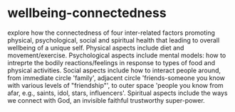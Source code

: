 # wellbeing-connectedness
explore how the connectedness of four inter-related factors promoting physical, psychological, social and spiritual health that leading to overall wellbeing of a unique self.
Physical aspects include diet and movement/exercise.
Psychological aspects include mental models: how to intreprte the bodily reactions/feelings in response to types of food and physical activities.
Social aspects include how to interact people around, from immediate circle 'family', adjacent circle 'friends-someone you know with various levels of "friendship"', to outer space 'people you know from afar, e.g., saints, idol, stars, influencers'.
Spiritual aspects include the ways we connect with God, an invisible faithful trustworthy super-power.

